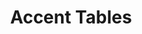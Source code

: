 ---
layout: prop
title: Accent Tables
categories: furniture
images: ["assets/furniture/accent-tables/Tables RWB accents.JPG"]
desc: null
---
